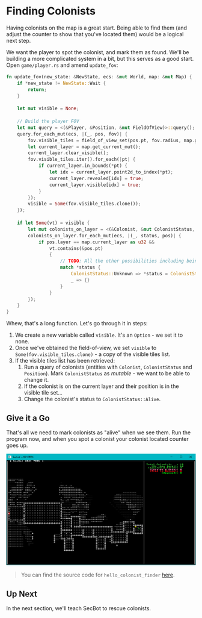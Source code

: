 # Finding Colonists

Having colonists on the map is a great start. Being able to find them (and adjust the counter to show that you've located them) would be a logical next step.

We want the player to spot the colonist, and mark them as found. We'll be building a more complicated system in a bit, but this serves as a good start. Open `game/player.rs` and amend `update_fov`:

~~~rust
fn update_fov(new_state: &NewState, ecs: &mut World, map: &mut Map) {
    if *new_state != NewState::Wait {
        return;
    }

    let mut visible = None;

    // Build the player FOV
    let mut query = <(&Player, &Position, &mut FieldOfView)>::query();
    query.for_each_mut(ecs, |(_, pos, fov)| {
        fov.visible_tiles = field_of_view_set(pos.pt, fov.radius, map.get_current());
        let current_layer = map.get_current_mut();
        current_layer.clear_visible();
        fov.visible_tiles.iter().for_each(|pt| {
            if current_layer.in_bounds(*pt) {
                let idx = current_layer.point2d_to_index(*pt);
                current_layer.revealed[idx] = true;
                current_layer.visible[idx] = true;
            }
        });
        visible = Some(fov.visible_tiles.clone());
    });

    if let Some(vt) = visible {
        let mut colonists_on_layer = <(&Colonist, &mut ColonistStatus, &Position)>::query();
        colonists_on_layer.for_each_mut(ecs, |(_, status, pos)| {
            if pos.layer == map.current_layer as u32 &&
                vt.contains(&pos.pt)
                {
                    // TODO: All the other possibilities including being dead
                    match *status {
                        ColonistStatus::Unknown => *status = ColonistStatus::Alive,
                        _ => {}
                    }
                }
        });
    }
}
~~~

Whew, that's a long function. Let's go through it in steps:

1. We create a new variable called `visible`. It's an `Option` - we set it to none.
2. Once we've obtained the field-of-view, we set `visible` to `Some(fov.visible_tiles.clone)` - a copy of the visible tiles list.
3. If the visible tiles list has been retrieved:
    1. Run a query of colonists (entities with `Colonist`, `ColonistStatus` and `Position`). Mark `ColonistStatus` as *mutable* - we want to be able to change it.
    2. If the colonist is on the current layer and their position is in the visible tile set...
    3. Change the colonist's status to `ColonistStatus::Alive`.

## Give it a Go

That's all we need to mark colonists as "alive" when we see them. Run the program now, and when you spot a colonist your colonist located counter goes up.

![](./hello_colonist_finder.jpg)

> You can find the source code for `hello_colonist_finder` [here](https://github.com/thebracket/secbot-2021-7drl/tree/tutorial/tutorial/hello_colonist_finder/).

## Up Next

In the next section, we'll teach SecBot to rescue colonists.
